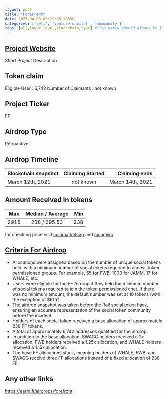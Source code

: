 ```yaml
---
layout: post
title: "ForeFront"
date: 2023-04-08 03:21:08 +0530
categories: ['defi', 'venture-capital', 'community']
tags: [all,layer_level,blockchain,type] # Tag names should always be lowercase
---
```




## [Project Website](https://www.forefront.market/)

 Short Project Description

## Token claim

Eligible User : 6,742
Number of Claimants : not known

## Project Ticker

FF

## Airdrop Type

Retroactive

## Airdrop Timeline

| Blockchain snapshot     | Claiming Started           | Claiming ends    |
| ----------------------- |:--------------------------:| ----------------:|
|     March 12th, 2021    |        not known           | March 14th, 2021 |

## Amount Received in tokens  

| Max        |    Median / Average  |       Min    |
| ---------- |:--------------------:| ------------:|
|   2915     |   238 / 295.53       |        238   |

for checking price visit [coinmarketcap](https://coinmarketcap.com/currencies/forefront) and [coingeko](https://www.coingecko.com/en/coins/forefront)

## [Criteria For Airdrop](https://forefront.gitbook.io/forefront/token-distribution/community-airdrop)

* Allocations were assigned based on the number of unique social tokens held, with a minimum number of social tokens required to access token permissioned groups. For example, 55 for FWB, 1000 for JAMM, 17 for WHALE, etc.
* Users were eligible for the FF Airdrop if they held the minimum number of social tokens required to join the token permissioned chat. If there was no minimum amount, the default number was set at 10 tokens (with the exception of $RLY).
* The airdrop snapshot was taken before the Roll social token hack, ensuring an accurate representation of the social token community before the incident.
* Holders of each social token received a base allocation of approximately 238 FF tokens.
* A total of approximately 6,742 addresses qualified for the airdrop.
* In addition to the base allocation, SWAGG holders received a 2x allocation, FWB holders received a 1.25x allocation, and WHALE holders received a 1.15x allocation.
* The base FF allocations stack, meaning holders of WHALE, FWB, and SWAGG receive three FF allocations instead of a fixed allocation of 238 FF.

## Any other links

<https://earni.fi/airdrops/forefront>
